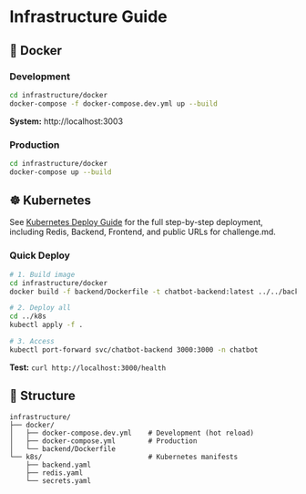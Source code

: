 # Infrastructure Guide

## 🐳 Docker

### Development
```bash
cd infrastructure/docker
docker-compose -f docker-compose.dev.yml up --build
```
**System:** http://localhost:3003

### Production  
```bash
cd infrastructure/docker
docker-compose up --build
```


## ☸️ Kubernetes

See [Kubernetes Deploy Guide](../k8s/DEPLOY_GUIDE.md) for the full step-by-step deployment, including Redis, Backend, Frontend, and public URLs for challenge.md.

### Quick Deploy
```bash
# 1. Build image
cd infrastructure/docker
docker build -f backend/Dockerfile -t chatbot-backend:latest ../../backend

# 2. Deploy all
cd ../k8s
kubectl apply -f .

# 3. Access
kubectl port-forward svc/chatbot-backend 3000:3000 -n chatbot
```

**Test:** `curl http://localhost:3000/health`

## 📁 Structure

```
infrastructure/
├── docker/
│   ├── docker-compose.dev.yml    # Development (hot reload)
│   ├── docker-compose.yml        # Production
│   └── backend/Dockerfile
└── k8s/                          # Kubernetes manifests
    ├── backend.yaml
    ├── redis.yaml
    └── secrets.yaml
```
